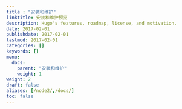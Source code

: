 ```yaml
---
title : "安装和维护"
linktitle: 安装和维护预览
description: Hugo's features, roadmap, license, and motivation.
date: 2017-02-01
publishdate: 2017-02-01
lastmod: 2017-02-01
categories: []
keywords: []
menu:
  docs:
    parent: "安装和维护"
    weight: 1
weight: 2
draft: false
aliases: [/node2/,/docs/]
toc: false
---
```

